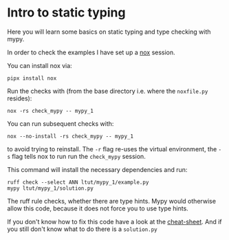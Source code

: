 # Intro to static typing

Here you will learn some basics on static typing and type checking with mypy.

In order to check the examples I have set up a [nox](https://nox.thea.codes/en/stable/) session.

You can install nox via:

```
pipx install nox
```

Run the checks with (from the base directory i.e. where the `noxfile.py` resides):

```
nox -rs check_mypy -- mypy_1
```

You can run subsequent checks with:

```
nox --no-install -rs check_mypy -- mypy_1
```

to avoid trying to reinstall. The `-r` flag re-uses the virtual environment, the `-s` flag tells nox to run run the `check_mypy` session.

This command will install the necessary dependencies and run:

```
ruff check --select ANN ltut/mypy_1/example.py
mypy ltut/mypy_1/solution.py
```

The ruff rule checks, whether there are type hints. Mypy would otherwise allow this code, because it does not force you to use type hints.

If you don't know how to fix this code have a look at the [cheat-sheet](https://mypy.readthedocs.io/en/stable/cheat_sheet_py3.html).
And if you still don't know what to do there is a `solution.py`
